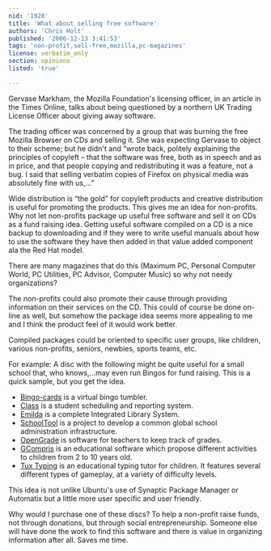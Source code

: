 ```yaml
---
nid: '1928'
title: 'What about selling free software'
authors: 'Chris Holt'
published: '2006-12-13 3:41:53'
tags: 'non-profit,sell-free,mozilla,pc-magazines'
license: verbatim_only
section: opinions
listed: 'true'

---
```

Gervase Markham, the Mozilla Foundation's licensing officer, in an article in the Times Online, talks about being questioned by a northern UK Trading License Officer about giving away software. 

The trading officer was concerned by a group that was burning the free Mozilla Browser on CDs and selling it.  She was expecting Gervase to object to their scheme; but he didn't and “wrote back, politely explaining the principles of copyleft – that the software was free, both as in speech and as in price, and that people copying and redistributing it was a feature, not a bug. I said that selling verbatim copies of Firefox on physical media was absolutely fine with us,...”

Wide distribution is “the gold” for copyleft products and creative distribution is useful for promoting the products. This gives me an idea for non-profits.  Why not let non-profits package up useful free software  and sell it on CDs as a fund raising idea. Getting useful software compiled on a CD is a nice backup to downloading and if they were to write useful manuals about how to use the software they have then added in that value added component ala the Red Hat model.

There are many magazines that do this (Maximum PC, Personal Computer World, PC Utilities,  PC Advisor, Computer Music)  so why not needy organizations? 

The non-profits could also promote their cause through providing information on their services on the CD. This could of course be done on-line as well, but somehow the package idea seems more appealing to me and I think the product feel of it would work better.

Compiled packages could be oriented to specific user groups, like children, various non-profits, seniors, newbies, sports teams, etc.

For example: A disc with the following might be quite useful for a small school that, who knows,...may even run Bingos for fund raising. This is a quick sample, but you get the idea.


* [Bingo-cards](http://sourceforge.net/projects/bingo-cards) is a virtual bingo tumbler.
* [Class](http://www.laex.org/class/) is a student scheduling and reporting system.
* [Emilda](http://www.emilda.org/index.php?q=about) is a complete Integrated Library System.
* [SchoolTool](http://www.schooltool.org/) is a project to develop a common global school administration infrastructure.
* [OpenGrade](http://www.lightandmatter.com/ogr/ogr.html) is software for teachers to keep track of grades.
* [GCompris](http://gcompris.net/-en-) is an educational software which propose different activities to children from 2 to 10 years old.
* [Tux Typing](http://tuxtype.sourceforge.net/) is an educational typing tutor for children. It features several different types of gameplay, at a variety of difficulty levels.

This idea is not unlike Ubuntu's use of Synaptic Package Manager or Automatix  but a little more user specific and user friendly.

Why would I purchase one of these discs? To help a non-profit raise funds, not through donations, but through social entrepreneurship.  Someone else will have done the work to find this software and there is value in organizing information after all. Saves me time.


